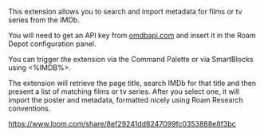 This extension allows you to search and import metadata for films or tv series from the IMDb. 

You will need to get an API key from [omdbapi.com](http://www.omdbapi.com/apikey.aspx) and insert it in the Roam Depot configuration panel.

You can trigger the extension via the Command Palette or via SmartBlocks using <%IMDB%>.

The extension will retrieve the page title, search IMDb for that title and then present a list of matching films or tv series. After you select one, it will import the poster and metadata, formatted nicely using Roam Research conventions.

https://www.loom.com/share/8ef29241dd8247099fc0353888e8f3bc
